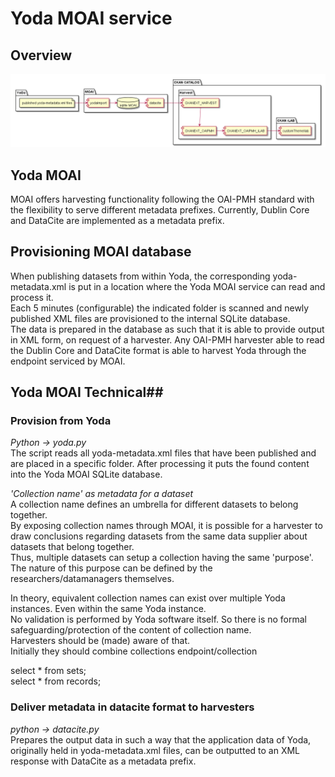 # Yoda MOAI service

## Overview
![OVerview MOAI-CKAN](img/moai-ckan.png)

## Yoda MOAI
MOAI offers harvesting functionality following the OAI-PMH standard with the flexibility to serve different metadata prefixes.
Currently, Dublin Core and DataCite are implemented as a metadata prefix.

## Provisioning MOAI database
When publishing datasets from within Yoda, the corresponding yoda-metadata.xml is put in a location where the Yoda MOAI service can read and process it.  
Each 5 minutes (configurable) the indicated folder is scanned and newly published XML files are provisioned to the internal SQLite database.  
The data is prepared in the database as such that it is able to provide output in XML form, on request of a harvester.
Any OAI-PMH harvester able to read the Dublin Core and DataCite format is able to harvest Yoda through the endpoint serviced by MOAI.

## Yoda MOAI Technical##
### Provision from Yoda  
*Python -> yoda.py*  
The  script reads all yoda-metadata.xml files that have been published and are placed in a specific folder.
After processing it puts the found content into the Yoda MOAI SQLite database.

*'Collection name' as metadata for a dataset*  
A collection name defines an umbrella for different datasets to belong together.  
By exposing collection names through MOAI, it is possible for a harvester to draw conclusions regarding datasets from the same data supplier about datasets that belong together.  
Thus, multiple datasets can setup a collection having the same 'purpose'.  
The nature of this purpose can be defined by the researchers/datamanagers themselves.  

In theory, equivalent collection names can exist over multiple Yoda instances.
Even within the same Yoda instance.  
No validation is performed by Yoda software itself.
So there is no formal safeguarding/protection of the content of collection name.  
Harvesters should be (made) aware of that.  
Initially they should combine collections endpoint/collection


select * from sets;  
select * from records;

### Deliver metadata in datacite format to harvesters  
*python -> datacite.py*  
Prepares the output data in such a way that the application data of Yoda, originally held in yoda-metadata.xml files, can be outputted to an XML response with DataCite as a metadata prefix.
